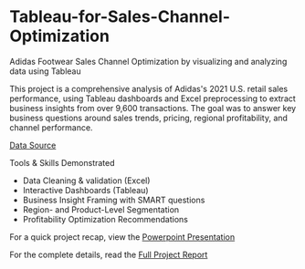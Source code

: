 # Tableau-for-Sales-Channel-Optimization
Adidas Footwear Sales Channel Optimization by visualizing and analyzing data using Tableau

This project is a comprehensive analysis of Adidas's 2021 U.S. retail sales performance, using Tableau dashboards and Excel preprocessing to extract business insights from over 9,600 transactions. The goal was to answer key business questions around sales trends, pricing, regional profitability, and channel performance.

[Data Source](https://www.kaggle.com/datasets/ahmedabbas757/dataset)

Tools & Skills Demonstrated

- Data Cleaning & validation (Excel)
- Interactive Dashboards (Tableau)
- Business Insight Framing with SMART questions
- Region- and Product-Level Segmentation
- Profitability Optimization Recommendations

For a quick project recap, view the [Powerpoint Presentation](https://github.com/babin8/Tableau-for-Sales-Channel-Optimization/blob/main/Presentation.pdf)

For the complete details, read the [Full Project Report](https://github.com/babin8/Tableau-for-Sales-Channel-Optimization/blob/main/Project%20Report.pdf)
